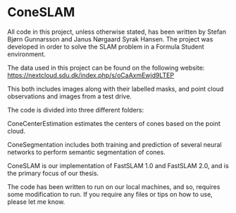 # ConeSLAM

All code in this project, unless otherwise stated, has been written by Stefan Bjørn Gunnarsson and Janus Nørgaard Syrak Hansen. The project was developed in order to solve the SLAM problem in a Formula Student environment. 

The data used in this project can be found on the following website: https://nextcloud.sdu.dk/index.php/s/oCaAxmEwjd9LTEP

This both includes images along with their labelled masks, and point cloud observations and images from a test drive.

The code is divided into three different folders:

ConeCenterEstimation estimates the centers of cones based on the point cloud. 

ConeSegmentation includes both training and prediction of several neural networks to perform semantic segmentation of cones. 

ConeSLAM is our implementation of FastSLAM 1.0 and FastSLAM 2.0, and is the primary focus of our thesis. 

The code has been written to run on our local machines, and so, requires some modification to run. If you require any files or tips on how to use, please let me know. 
